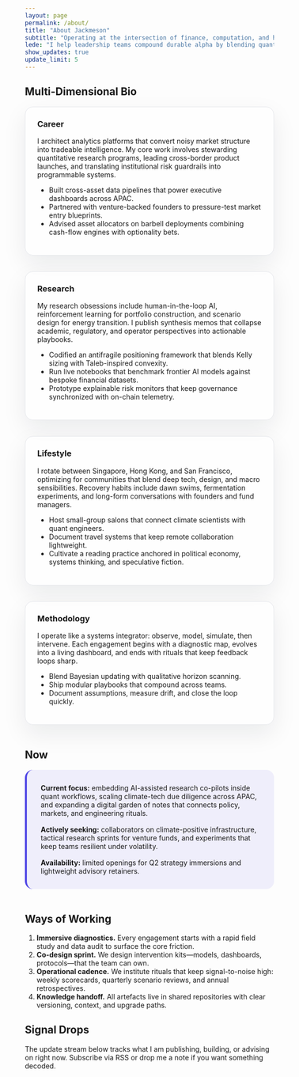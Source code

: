 ```yaml
---
layout: page
permalink: /about/
title: "About Jackmeson"
subtitle: "Operating at the intersection of finance, computation, and human systems"
lede: "I help leadership teams compound durable alpha by blending quantitative research, AI infrastructure, and resilient strategy design."
show_updates: true
update_limit: 5
---
```


## Multi-Dimensional Bio

<div class="bio-grid">
  <section>
    <h3>Career</h3>
    <p>I architect analytics platforms that convert noisy market structure into tradeable intelligence. My core work involves stewarding quantitative research programs, leading cross-border product launches, and translating institutional risk guardrails into programmable systems.</p>
    <ul>
      <li>Built cross-asset data pipelines that power executive dashboards across APAC.</li>
      <li>Partnered with venture-backed founders to pressure-test market entry blueprints.</li>
      <li>Advised asset allocators on barbell deployments combining cash-flow engines with optionality bets.</li>
    </ul>
  </section>
  <section>
    <h3>Research</h3>
    <p>My research obsessions include human-in-the-loop AI, reinforcement learning for portfolio construction, and scenario design for energy transition. I publish synthesis memos that collapse academic, regulatory, and operator perspectives into actionable playbooks.</p>
    <ul>
      <li>Codified an antifragile positioning framework that blends Kelly sizing with Taleb-inspired convexity.</li>
      <li>Run live notebooks that benchmark frontier AI models against bespoke financial datasets.</li>
      <li>Prototype explainable risk monitors that keep governance synchronized with on-chain telemetry.</li>
    </ul>
  </section>
  <section>
    <h3>Lifestyle</h3>
    <p>I rotate between Singapore, Hong Kong, and San Francisco, optimizing for communities that blend deep tech, design, and macro sensibilities. Recovery habits include dawn swims, fermentation experiments, and long-form conversations with founders and fund managers.</p>
    <ul>
      <li>Host small-group salons that connect climate scientists with quant engineers.</li>
      <li>Document travel systems that keep remote collaboration lightweight.</li>
      <li>Cultivate a reading practice anchored in political economy, systems thinking, and speculative fiction.</li>
    </ul>
  </section>
  <section>
    <h3>Methodology</h3>
    <p>I operate like a systems integrator: observe, model, simulate, then intervene. Each engagement begins with a diagnostic map, evolves into a living dashboard, and ends with rituals that keep feedback loops sharp.</p>
    <ul>
      <li>Blend Bayesian updating with qualitative horizon scanning.</li>
      <li>Ship modular playbooks that compound across teams.</li>
      <li>Document assumptions, measure drift, and close the loop quickly.</li>
    </ul>
  </section>
</div>

## Now

<div class="now-card">
  <p><strong>Current focus:</strong> embedding AI-assisted research co-pilots inside quant workflows, scaling climate-tech due diligence across APAC, and expanding a digital garden of notes that connects policy, markets, and engineering rituals.</p>
  <p><strong>Actively seeking:</strong> collaborators on climate-positive infrastructure, tactical research sprints for venture funds, and experiments that keep teams resilient under volatility.</p>
  <p><strong>Availability:</strong> limited openings for Q2 strategy immersions and lightweight advisory retainers.</p>
</div>

## Ways of Working

1. <strong>Immersive diagnostics.</strong> Every engagement starts with a rapid field study and data audit to surface the core friction.
2. <strong>Co-design sprint.</strong> We design intervention kits—models, dashboards, protocols—that the team can own.
3. <strong>Operational cadence.</strong> We institute rituals that keep signal-to-noise high: weekly scorecards, quarterly scenario reviews, and annual retrospectives.
4. <strong>Knowledge handoff.</strong> All artefacts live in shared repositories with clear versioning, context, and upgrade paths.

## Signal Drops

The update stream below tracks what I am publishing, building, or advising on right now. Subscribe via RSS or drop me a note if you want something decoded.

<style>
.bio-grid {
  display: grid;
  gap: 2rem;
  grid-template-columns: repeat(auto-fit, minmax(260px, 1fr));
  margin-bottom: 3rem;
}

.bio-grid section {
  padding: 1.5rem;
  border: 1px solid var(--border-color, #e5e7eb);
  border-radius: 1rem;
  background: var(--card-bg, rgba(255, 255, 255, 0.7));
  box-shadow: 0 18px 48px rgba(15, 23, 42, 0.08);
}

.bio-grid h3 {
  margin-top: 0;
}

.now-card {
  padding: 1.75rem;
  border-left: 4px solid #4f46e5;
  background: rgba(79, 70, 229, 0.08);
  border-radius: 1rem;
  margin-bottom: 3rem;
}

.now-card p {
  margin: 0 0 1rem 0;
}

.now-card p:last-child {
  margin-bottom: 0;
}
</style>
